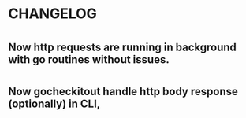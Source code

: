 # CHANGELOG 

#

## Now http requests are running in background with go routines without issues. 

#

## Now gocheckitout handle http body response (optionally) in CLI, 